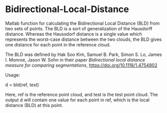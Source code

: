 # Bidirectional-Local-Distance
Matlab function for calculating the Bidirectional Local Distance (BLD) from two sets of points.
The BLD is a sort of generalization of the Hausdorff distance. Whereas the Haussdorf distance is a single value which represents the worst-case distance between the two clouds, the BLD gives one distance for each point in the reference cloud. 

The BLD was defined by Hak Soo Kim, Samuel B. Park, Simon S. Lo, James I. Monroe, Jason W. Sohn in their paper <i>Bidirectional local distance measure for comparing segmentations</i>, https://doi.org/10.1118/1.4754802

Usage: 

d = bld(ref, test) 

Here, ref is the reference point cloud, and test is the test point cloud. The output d will contain one value for each point in ref, which is the local distance (BLD) at this point. 

